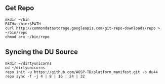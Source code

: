 Get Repo
---------------------------------------

    mkdir ~/bin
    PATH=~/bin:$PATH
    curl http://commondatastorage.googleapis.com/git-repo-downloads/repo > ~/bin/repo
    chmod a+x ~/bin/repo

Syncing the DU Source
---------------------------------------

    mkdir ~/dirtyunicorns
    cd ~/dirtyunicorns
    repo init -u https://github.com/AOSP-TD/platform_manifest.git -b du44
    repo sync -f -j 4 | 8 | 16 | 24 | 32


